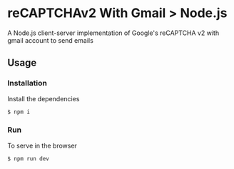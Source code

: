 # reCAPTCHAv2 With Gmail > Node.js 

A Node.js client-server implementation of Google's reCAPTCHA v2 with gmail account to send emails


## Usage


### Installation

Install the dependencies

```sh
$ npm i
```

### Run
To serve in the browser
```sh
$ npm run dev
```

